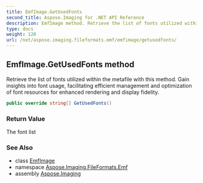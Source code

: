 ```yaml
---
title: EmfImage.GetUsedFonts
second_title: Aspose.Imaging for .NET API Reference
description: EmfImage method. Retrieve the list of fonts utilized within the metafile with this method. Gain insights into font usage facilitating efficient management and optimization of font resources for enhanced rendering and display fidelity
type: docs
weight: 120
url: /net/aspose.imaging.fileformats.emf/emfimage/getusedfonts/
---
```

## EmfImage.GetUsedFonts method

Retrieve the list of fonts utilized within the metafile with this method. Gain insights into font usage, facilitating efficient management and optimization of font resources for enhanced rendering and display fidelity.

```csharp
public override string[] GetUsedFonts()
```

### Return Value

The font list

### See Also

* class [EmfImage](../)
* namespace [Aspose.Imaging.FileFormats.Emf](../../emfimage/)
* assembly [Aspose.Imaging](../../../)


